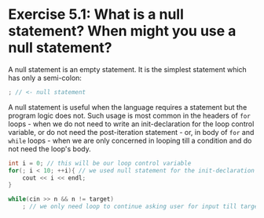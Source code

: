 # Exercise 5.1: What is a null statement? When might you use a null statement?

A null statement is an empty statement. It is the simplest statement which has only a semi-colon:

```cpp
; // <- null statement
```

A null statement is useful when the language requires a statement but the program logic does not. Such usage is most common in the headers of `for` loops - when we do not need to write an init-declaration for the loop control variable, or do not need the post-iteration statement - or, in body of `for` and `while` loops - when we are only concerned in looping till a condition and do not need the loop's body.

```cpp
int i = 0; // this will be our loop control variable
for(; i < 10; ++i){ // we used null statement for the init-declaration of control variable
	cout << i << endl;
}
```

```cpp
while(cin >> n && n != target)
	; // we only need loop to continue asking user for input till target is found (or invalid input)
```